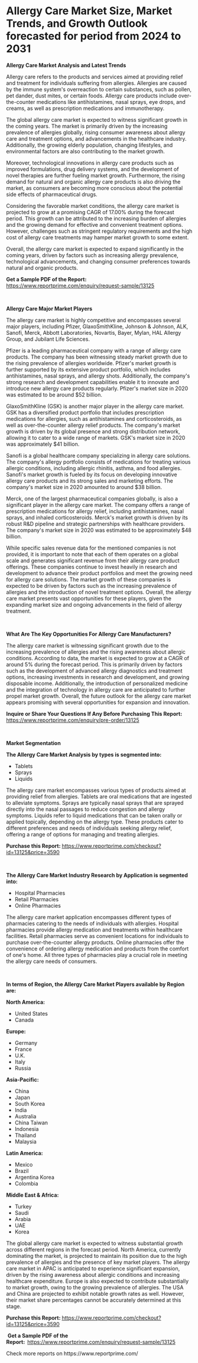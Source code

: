 <p><h1>Allergy Care Market Size, Market Trends, and Growth Outlook forecasted for period from 2024 to 2031</h1></p><p><strong>Allergy Care Market Analysis and Latest Trends</strong></p>
<p><p>Allergy care refers to the products and services aimed at providing relief and treatment for individuals suffering from allergies. Allergies are caused by the immune system's overreaction to certain substances, such as pollen, pet dander, dust mites, or certain foods. Allergy care products include over-the-counter medications like antihistamines, nasal sprays, eye drops, and creams, as well as prescription medications and immunotherapy.</p><p>The global allergy care market is expected to witness significant growth in the coming years. The market is primarily driven by the increasing prevalence of allergies globally, rising consumer awareness about allergy care and treatment options, and advancements in the healthcare industry. Additionally, the growing elderly population, changing lifestyles, and environmental factors are also contributing to the market growth.</p><p>Moreover, technological innovations in allergy care products such as improved formulations, drug delivery systems, and the development of novel therapies are further fueling market growth. Furthermore, the rising demand for natural and organic allergy care products is also driving the market, as consumers are becoming more conscious about the potential side effects of pharmaceutical drugs.</p><p>Considering the favorable market conditions, the allergy care market is projected to grow at a promising CAGR of 17.00% during the forecast period. This growth can be attributed to the increasing burden of allergies and the growing demand for effective and convenient treatment options. However, challenges such as stringent regulatory requirements and the high cost of allergy care treatments may hamper market growth to some extent.</p><p>Overall, the allergy care market is expected to expand significantly in the coming years, driven by factors such as increasing allergy prevalence, technological advancements, and changing consumer preferences towards natural and organic products.</p></p>
<p><strong>Get a Sample PDF of the Report:&nbsp;</strong> <a href="https://www.reportprime.com/enquiry/request-sample/13125">https://www.reportprime.com/enquiry/request-sample/13125</a></p>
<p>&nbsp;</p>
<p><strong>Allergy Care Major Market Players</strong></p>
<p><p>The allergy care market is highly competitive and encompasses several major players, including Pfizer, GlaxoSmithKline, Johnson & Johnson, ALK, Sanofi, Merck, Abbott Laboratories, Novartis, Bayer, Mylan, HAL Allergy Group, and Jubilant Life Sciences.</p><p>Pfizer is a leading pharmaceutical company with a range of allergy care products. The company has been witnessing steady market growth due to the rising prevalence of allergies worldwide. Pfizer's market growth is further supported by its extensive product portfolio, which includes antihistamines, nasal sprays, and allergy shots. Additionally, the company's strong research and development capabilities enable it to innovate and introduce new allergy care products regularly. Pfizer's market size in 2020 was estimated to be around $52 billion.</p><p>GlaxoSmithKline (GSK) is another major player in the allergy care market. GSK has a diversified product portfolio that includes prescription medications for allergies, such as antihistamines and corticosteroids, as well as over-the-counter allergy relief products. The company's market growth is driven by its global presence and strong distribution network, allowing it to cater to a wide range of markets. GSK's market size in 2020 was approximately $41 billion.</p><p>Sanofi is a global healthcare company specializing in allergy care solutions. The company's allergy portfolio consists of medications for treating various allergic conditions, including allergic rhinitis, asthma, and food allergies. Sanofi's market growth is fueled by its focus on developing innovative allergy care products and its strong sales and marketing efforts. The company's market size in 2020 amounted to around $38 billion.</p><p>Merck, one of the largest pharmaceutical companies globally, is also a significant player in the allergy care market. The company offers a range of prescription medications for allergy relief, including antihistamines, nasal sprays, and inhaled corticosteroids. Merck's market growth is driven by its robust R&D pipeline and strategic partnerships with healthcare providers. The company's market size in 2020 was estimated to be approximately $48 billion.</p><p>While specific sales revenue data for the mentioned companies is not provided, it is important to note that each of them operates on a global scale and generates significant revenue from their allergy care product offerings. These companies continue to invest heavily in research and development to advance their product portfolios and meet the growing need for allergy care solutions. The market growth of these companies is expected to be driven by factors such as the increasing prevalence of allergies and the introduction of novel treatment options. Overall, the allergy care market presents vast opportunities for these players, given the expanding market size and ongoing advancements in the field of allergy treatment.</p></p>
<p>&nbsp;</p>
<p><strong>What Are The Key Opportunities For Allergy Care Manufacturers?</strong></p>
<p><p>The allergy care market is witnessing significant growth due to the increasing prevalence of allergies and the rising awareness about allergic conditions. According to data, the market is expected to grow at a CAGR of around 5% during the forecast period. This is primarily driven by factors such as the development of advanced allergy diagnostics and treatment options, increasing investments in research and development, and growing disposable income. Additionally, the introduction of personalized medicine and the integration of technology in allergy care are anticipated to further propel market growth. Overall, the future outlook for the allergy care market appears promising with several opportunities for expansion and innovation.</p></p>
<p><strong>Inquire or Share Your Questions If Any Before Purchasing This Report:</strong> <a href="https://www.reportprime.com/enquiry/pre-order/13125">https://www.reportprime.com/enquiry/pre-order/13125</a></p>
<p>&nbsp;</p>
<p><strong>Market Segmentation</strong></p>
<p><strong>The Allergy Care Market Analysis by types is segmented into:</strong></p>
<p><ul><li>Tablets</li><li>Sprays</li><li>Liquids</li></ul></p>
<p><p>The allergy care market encompasses various types of products aimed at providing relief from allergies. Tablets are oral medications that are ingested to alleviate symptoms. Sprays are typically nasal sprays that are sprayed directly into the nasal passages to reduce congestion and allergy symptoms. Liquids refer to liquid medications that can be taken orally or applied topically, depending on the allergy type. These products cater to different preferences and needs of individuals seeking allergy relief, offering a range of options for managing and treating allergies.</p></p>
<p><strong>Purchase this Report:&nbsp;</strong><a href="https://www.reportprime.com/checkout?id=13125&price=3590">https://www.reportprime.com/checkout?id=13125&price=3590</a></p>
<p>&nbsp;</p>
<p><strong>The Allergy Care Market Industry Research by Application is segmented into:</strong></p>
<p><ul><li>Hospital Pharmacies</li><li>Retail Pharmacies</li><li>Online Pharmacies</li></ul></p>
<p><p>The allergy care market application encompasses different types of pharmacies catering to the needs of individuals with allergies. Hospital pharmacies provide allergy medication and treatments within healthcare facilities. Retail pharmacies serve as convenient locations for individuals to purchase over-the-counter allergy products. Online pharmacies offer the convenience of ordering allergy medication and products from the comfort of one's home. All three types of pharmacies play a crucial role in meeting the allergy care needs of consumers.</p></p>
<p>&nbsp;</p>
<p><strong>In terms of Region, the Allergy Care Market Players available by Region are:</strong></p>
<p>
    <p> <strong> North America: </strong>
        <ul>
            <li>United States</li>
            <li>Canada</li>
        </ul>
        </p> 
    <p> <strong> Europe: </strong>
        <ul>
            <li>Germany</li>
            <li>France</li>
            <li>U.K.</li>
            <li>Italy</li>
            <li>Russia</li>
        </ul>
        </p> 
    <p> <strong> Asia-Pacific: </strong>
        <ul>
            <li>China</li>
            <li>Japan</li>
            <li>South Korea</li>
            <li>India</li>
            <li>Australia</li>
            <li>China Taiwan</li>
            <li>Indonesia</li>
            <li>Thailand</li>
            <li>Malaysia</li>
        </ul>
        </p> 
    <p> <strong> Latin America: </strong>
        <ul>
            <li>Mexico</li>
            <li>Brazil</li>
            <li>Argentina Korea</li>
            <li>Colombia</li>
        </ul>
        </p> 
    <p> <strong> Middle East & Africa: </strong>
        <ul>
            <li>Turkey</li>
            <li>Saudi</li>
            <li>Arabia</li>
            <li>UAE</li>
            <li>Korea</li>
        </ul>
    </p>
    </p>
<p><p>The global allergy care market is expected to witness substantial growth across different regions in the forecast period. North America, currently dominating the market, is projected to maintain its position due to the high prevalence of allergies and the presence of key market players. The allergy care market in APAC is anticipated to experience significant expansion, driven by the rising awareness about allergic conditions and increasing healthcare expenditure. Europe is also expected to contribute substantially to market growth, owing to the growing prevalence of allergies. The USA and China are projected to exhibit notable growth rates as well. However, their market share percentages cannot be accurately determined at this stage.</p></p>
<p><strong>Purchase this Report: </strong><a href="https://www.reportprime.com/checkout?id=13125&price=3590">https://www.reportprime.com/checkout?id=13125&price=3590</a></p>
<p>&nbsp;<strong>Get a Sample PDF of the Report:&nbsp;&nbsp;</strong><a href="https://www.reportprime.com/enquiry/request-sample/13125">https://www.reportprime.com/enquiry/request-sample/13125</a></p>
<p><strong></strong></p>
<p>Check more reports on https://www.reportprime.com/</p>